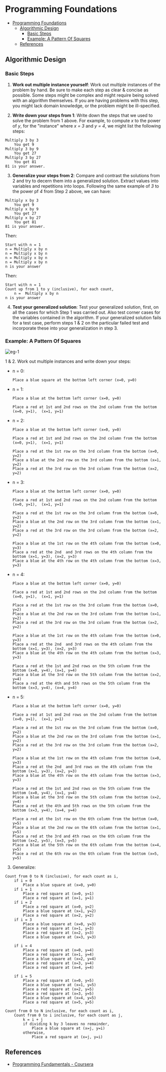 # Programming Foundations

- [Programming Foundations](#programming-foundations)
  - [Algorithmic Design](#algorithmic-design)
    - [Basic Steps](#basic-steps)
    - [Example: A Pattern Of Squares](#example-a-pattern-of-squares)
  - [References](#references)

## Algorithmic Design
### Basic Steps
1. **Work out multiple instance yourself**: Work out multiple instances of the problem by hand. 
Be sure to make each step as clear & concise as possible. 
Some steps might be complex and might require being solved with an algorithm themselves.
If you are having problems with this step, you might lack domain knowledge, or the problem might be ill-specified.

2. **Write down your steps from 1**: Write down the steps that we used to solve the problem from 1 above.
For example, to compute *x* to the power of *y*, for the "instance" where *x = 3* and *y = 4*, we might list the following steps:
```
Multiply 3 by 3
    You get 9
Multiply 3 by 9
    You get 27
Multiply 3 by 27
    You get 81
81 is your answer.
```

3. **Generalize your steps from 2**: Compare and contrast the solutions from 2 and try to decern them into a generalized solution.
Extract values into variables and repetitions into loops.
Following the same example of *3* to the power pf *4* from Step 2 above, we can have:
```
Multiply x by 3
    You get 9
Multiply x by 9
    You get 27
Multiply x by 27
    You get 81
81 is your answer.
```

Then:
```
Start with n = 1
n = Multiply x by n
n = Multiply x by n
n = Multiply x by n
n = Multiply x by n
n is your answer
```

Then:
```
Start with n = 1
Count up from 1 to y (inclusive), for each count,
    n =  Multiply x by n
n is your answer
```

4. **Test your generalized solution**: Test your generalized solution, first, on all the cases for which Step 1 was carried out.
Also test corner cases for the variables contained in the algorithm.
If your generalized solution fails for a test case, perform steps 1 & 2 on the particular failed test and incorporate these into your generalization in step 3.

### Example: A Pattern Of Squares
![eg-1](./img/eg-1.jpg)

1 & 2. Work out multiple instances and write down your steps:

- n = 0: 
    ```
    Place a blue square at the bottom left corner (x=0, y=0)
    ```

- n = 1:
    ```
    Place a blue at the bottom left corner (x=0, y=0)

    Place a red at 1st and 2nd rows on the 2nd column from the bottom (x=0, y=1),  (x=1, y=1)
    ```

- n = 2:
    ```
    Place a blue at the bottom left corner (x=0, y=0)

    Place a red at 1st and 2nd rows on the 2nd column from the bottom (x=0, y=1),  (x=1, y=1)

    Place a red at the 1st row on the 3rd column from the bottom (x=0, y=2)
    Place a blue at the 2nd row on the 3rd column from the bottom (x=1, y=2)
    Place a red at the 3rd row on the 3rd column from the bottom (x=2, y=2)
    ```

- n = 3:
    ```
    Place a blue at the bottom left corner (x=0, y=0)

    Place a red at 1st and 2nd rows on the 2nd column from the bottom (x=0, y=1),  (x=1, y=1)

    Place a red at the 1st row on the 3rd column from the bottom (x=0, y=2)
    Place a blue at the 2nd row on the 3rd column from the bottom (x=1, y=2)
    Place a red at the 3rd row on the 3rd column from the bottom (x=2, y=2)

    Place a blue at the 1st row on the 4th column from the bottom (x=0, y=3)
    Place a red at the 2nd  and 3rd rows on the 4th column from the bottom (x=1, y=3), (x=2, y=3)
    Place a blue at the 4th row on the 4th column from the bottom (x=3, y=3)
    ```

- n = 4:
    ```
    Place a blue at the bottom left corner (x=0, y=0)

    Place a red at 1st and 2nd rows on the 2nd column from the bottom (x=0, y=1),  (x=1, y=1)

    Place a red at the 1st row on the 3rd column from the bottom (x=0, y=2)
    Place a blue at the 2nd row on the 3rd column from the bottom (x=1, y=2)
    Place a red at the 3rd row on the 3rd column from the bottom (x=2, y=2)

    Place a blue at the 1st row on the 4th column from the bottom (x=0, y=3)
    Place a red at the 2nd  and 3rd rows on the 4th column from the bottom (x=1, y=3), (x=2, y=3)
    Place a blue at the 4th row on the 4th column from the bottom (x=3, y=3)

    Place a red at the 1st and 2nd rows on the 5th column from the bottom (x=0, y=4), (x=1, y=4)
    Place a blue at the 3rd row on the 5th column from the bottom (x=2, y=4)
    Place a red at the 4th and 5th rows on the 5th column from the bottom (x=3, y=4), (x=4, y=4)
    ```

- n = 5:
    ```
    Place a blue at the bottom left corner (x=0, y=0)

    Place a red at 1st and 2nd rows on the 2nd column from the bottom (x=0, y=1),  (x=1, y=1)

    Place a red at the 1st row on the 3rd column from the bottom (x=0, y=2)
    Place a blue at the 2nd row on the 3rd column from the bottom (x=1, y=2)
    Place a red at the 3rd row on the 3rd column from the bottom (x=2, y=2)

    Place a blue at the 1st row on the 4th column from the bottom (x=0, y=3)
    Place a red at the 2nd  and 3rd rows on the 4th column from the bottom (x=1, y=3), (x=2, y=3)
    Place a blue at the 4th row on the 4th column from the bottom (x=3, y=3)

    Place a red at the 1st and 2nd rows on the 5th column from the bottom (x=0, y=4), (x=1, y=4)
    Place a blue at the 3rd row on the 5th column from the bottom (x=2, y=4)
    Place a red at the 4th and 5th rows on the 5th column from the bottom (x=3, y=4), (x=4, y=4)

    Place a red at the 1st row on the 6th column from the bottom (x=0, y=5)
    Place a blue at the 2nd row on the 6th column from the bottom (x=1, y=5)
    Place a red at the 3rd and 4th rows on the 6th column from the bottom (x=2, y=5), (x=3, y=5)
    Place a blue at the 5th row on the 6th column from the bottom (x=4, y=5)
    Place a red at the 6th row on the 6th column from the bottom (x=5, y=5)
    ```

3. Generalize:

```
Count from 0 to N (inclusive), for each count as i,
    if i = 0
        Place a blue square at (x=0, y=0)
    if i = 1
        Place a red square at (x=0, y=1)
        Place a red square at (x=1, y=1)
    if i = 2
        Place a red square at (x=0, y=2)
        Place a blue square at (x=1, y=2)
        Place a red square at (x=2, y=2)
    if i = 3
        Place a blue square at (x=0, y=3)
        Place a red square at (x=1, y=3)
        Place a red square at (x=2, y=3)
        Place a blue square at (x=3, y=3)

    if i = 4
        Place a red square at (x=0, y=4)
        Place a red square at (x=1, y=4)
        Place a blue square at (x=2, y=4)
        Place a red square at (x=3, y=4)
        Place a red square at (x=4, y=4)

    if i = 5
        Place a red square at (x=0, y=5)
        Place a blue square at (x=1, y=5)
        Place a red square at (x=2, y=5)
        Place a red square at (x=3, y=5)
        Place a blue square at (x=4, y=5)
        Place a red square at (x=5, y=5)
```

```
Count from 0 to N inclusive, for each count as i,
    Count from 0 to i inclusive, for each count as j,
        k = i + j
        if dividing k by 3 leaves no remainder,
            Place a blue square at (x=j, y=i)
        otherwise,
            Place a red square at (x=j, y=i)
```

## References
- [Programming Fundamentals - Coursera](https://www.coursera.org/learn/programming-fundamentals)
